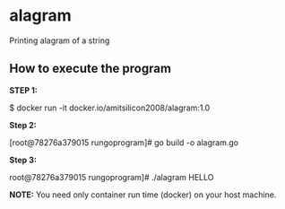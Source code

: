 # alagram

Printing alagram of a string


## How to execute the program


**STEP 1:**

$ docker run -it docker.io/amitsilicon2008/alagram:1.0

**Step 2:**

[root@78276a379015 rungoprogram]# go build -o alagram.go

**Step 3:**

root@78276a379015 rungoprogram]# ./alagram HELLO


**NOTE:** You need only container run time (docker) on your host machine.

